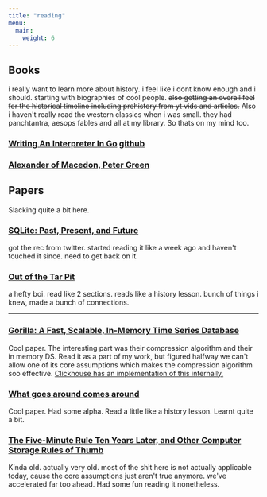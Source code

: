 ```yaml
---
title: "reading"
menu: 
  main:
    weight: 6
---
```


## Books
i really want to learn more about history. i feel like i dont know enough and i should. starting with biographies of cool people.
~~also getting an overall feel for the historical timeline including prehistory from yt vids and articles.~~
Also i haven't really read the western classics when i was small. they had panchtantra, aesops fables and all at my library. So thats on my mind too.

### [Writing An Interpreter In Go](https://interpreterbook.com) [github](https://github.com/LOLwierd/monkey-go "alt-link")

### [Alexander of Macedon, Peter Green](https://archive.org/details/in.ernet.dli.2015.226469/mode/2up)

## Papers
Slacking quite a bit here.
### [SQLite: Past, Present, and Future](https://www.vldb.org/pvldb/vol15/p3535-gaffney.pdf)
got the rec from twitter. started reading it like a week ago and haven't touched it since. need to get back on it.

### [Out of the Tar Pit](https://curtclifton.net/papers/MoseleyMarks06a.pdf)
a hefty boi. read like 2 sections. reads like a history lesson. bunch of things i knew, made a bunch of connections.

---

### [Gorilla: A Fast, Scalable, In-Memory Time Series Database](https://www.vldb.org/pvldb/vol8/p1816-teller.pdf)
Cool paper. The interesting part was their compression algorithm and their in memory DS. Read it as a part of my work, but figured halfway we can't allow one of its core assumptions which makes the compression algorithm soo effective.
[Clickhouse has an implementation of this internally.](https://altinity.com/blog/2019-7-new-encodings-to-improve-clickhouse)

### [What goes around comes around](https://people.cs.umass.edu/~yanlei/courses/CS691LL-f06/papers/SH05.pdf)
Cool paper. Had some alpha. Read a little like a history lesson. Learnt quite a bit.

### [The Five-Minute Rule Ten Years Later, and Other Computer Storage Rules of Thumb](https://www.cs.cmu.edu/~natassa/courses/15-721/papers/gray.pdf)
Kinda old. actually very old. most of the shit here is not actually applicable today, cause the core assumptions just aren't true anymore. we've accelerated far too ahead.
Had some fun reading it nonetheless.
